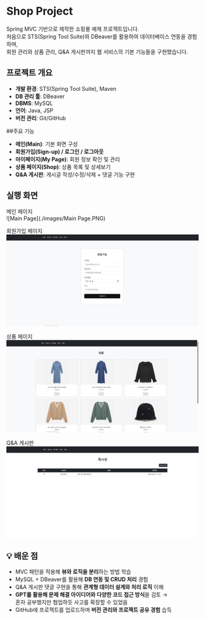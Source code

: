 # Shop Project

Spring MVC 기반으로 제작한 쇼핑몰 예제 프로젝트입니다.  
처음으로 STS(Spring Tool Suite)와 DBeaver를 활용하여 데이터베이스 연동을 경험하며,  
회원 관리와 상품 관리, Q&A 게시판까지 웹 서비스의 기본 기능들을 구현했습니다.  

## 프로젝트 개요
- **개발 환경**: STS(Spring Tool Suite), Maven
- **DB 관리 툴**: DBeaver
- **DBMS**: MySQL
- **언어**: Java, JSP
- **버전 관리**: Git/GitHub

##주요 기능
- **메인(Main)**: 기본 화면 구성
- **회원가입(Sign-up) / 로그인 / 로그아웃**
- **마이페이지(My Page)**: 회원 정보 확인 및 관리
- **상품 페이지(Shop)**: 상품 목록 및 상세보기
- **Q&A 게시판**: 게시글 작성/수정/삭제 + 댓글 기능 구현

## 실행 화면
메인 페이지  
![Main Page](./images/Main Page.PNG)

회원가입 페이지  
![Sign-up Page](./images/signup.png)

상품 페이지  
![Shop Page](./images/shop.png)

Q&A 게시판  
![QnA Page](./images/qna.png)

## 💡 배운 점
- MVC 패턴을 적용해 **뷰와 로직을 분리**하는 방법 학습
- MySQL + DBeaver를 활용해 **DB 연동 및 CRUD 처리** 경험
- Q&A 게시판 댓글 구현을 통해 **관계형 데이터 설계와 처리 로직** 이해
- **GPT를 활용해 문제 해결 아이디어와 다양한 코드 접근 방식**을 검토 →  
  혼자 공부했지만 협업하듯 사고를 확장할 수 있었음
- GitHub에 프로젝트를 업로드하며 **버전 관리와 프로젝트 공유 경험** 습득
